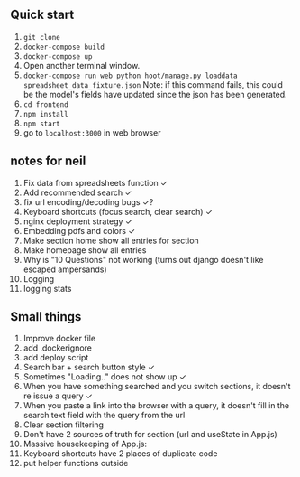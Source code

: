 ## Quick start
1. `git clone `
1. `docker-compose build`
1. `docker-compose up`
1. Open another terminal window.
1. `docker-compose run web python hoot/manage.py loaddata spreadsheet_data_fixture.json` 
	Note: if this command fails, this could be the model's fields have updated since the json
	has been generated. 
1. `cd frontend`
1. `npm install`
1. `npm start`
1. go to `localhost:3000` in web browser

## notes for neil
1. Fix data from spreadsheets function   ✓
2. Add recommended search ✓
3. fix url encoding/decoding bugs ✓?
3. Keyboard shortcuts (focus search, clear search) ✓
4. nginx deployment strategy ✓
1. Embedding pdfs and colors ✓
1. Make section home show all entries for section
1. Make homepage show all entries
1. Why is "10 Questions" not working (turns out django doesn't like escaped ampersands)
1. Logging
1. logging stats

## Small things
1. Improve docker file
2. add .dockerignore
3. add deploy script
4. Search bar + search button style ✓
3. Sometimes "Loading.." does not show up ✓
1. When you have something searched and you switch sections, it doesn't re issue a query ✓
1. When you paste a link into the browser with a query, it doesn't fill in the search text field with the query from the url
1. Clear section filtering 
1. Don't have 2 sources of truth for section (url and useState in App.js)
1. Massive housekeeping of App.js:
  1. Keyboard shortcuts have 2 places of duplicate code
  1. put helper functions outside
